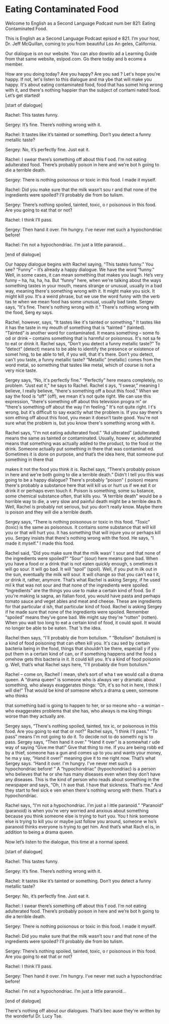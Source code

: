 # Eating Contaminated Food

Welcome to English as a Second Language Podcast num ber 821: Eating Contaminated Food.

This is English as a Second Language Podcast episod e 821. I’m your host, Dr. Jeff McQuillan, coming to you from beautiful Los An geles, California.

Our dialogue is on our website. You can also downlo ad a Learning Guide from that same website, eslpod.com. Go there today and b ecome a member.

How are you doing today? Are you happy? Are you sad ? Let's hope you're happy. If not, let's listen to this dialogue and ma ybe that will make you happy. It's about eating contaminated food, food that has somet hing wrong with it, and there's nothing happier than the subject of contami nated food. Let’s get started!

[start of dialogue]

Rachel:  This tastes funny.

Sergey:  It’s fine. There’s nothing wrong with it.

Rachel:  It tastes like it’s tainted or something. Don’t you detect a funny metallic taste?

Sergey:  No, it’s perfectly fine. Just eat it.

Rachel:  I swear there’s something off about this f ood. I’m not eating adulterated food. There’s probably poison in here and we’re bot h going to die a terrible death.

Sergey:  There is nothing poisonous or toxic in this food. I made it myself.

Rachel:  Did you make sure that the milk wasn’t sou r and that none of the ingredients were spoiled? I’ll probably die from bo tulism.

Sergey:  There’s nothing spoiled, tainted, toxic, o r poisonous in this food. Are you going to eat that or not?

Rachel:  I think I’ll pass.

Sergey:  Then hand it over. I’m hungry. I’ve never met such a hypochondriac before!

Rachel:  I’m not a hypochondriac. I’m just a little  paranoid...

[end of dialogue]

Our happy dialogue begins with Rachel saying, “This  tastes funny.” You see? “Funny” – it’s already a happy dialogue. We have the word “funny.” Well, in some cases, it can mean something that makes you laugh. He’s very funny – ha, ha, ha, ha. But “funny” here, when we're talking about the ways something tastes in your mouth, means strange or unusual, usually in a bad way, meaning there's something wrong with it. It might make you sick. It  might kill you. It's a weird phrase, but we use the word funny with the verb tas te when we mean food has some unusual, usually bad taste. Sergey says, “It's  fine. There's nothing wrong with it.” There's nothing wrong with the food, Serg ey says.

Rachel, however, says, “It tastes like it's tainted  or something.” It tastes like it has the taste in my mouth of something that is “tainted ” (tainted). “Tainted” is another word for contaminated. It means something – some fo od or drink – contains something that is harmful or poisonous. It's not sa fe to eat or drink it. Rachel says, “Don’t you detect a funny metallic taste?” To  “detect” (detect) means to be able to identify the presence or existence of somet hing, to be able to tell, if you will, that it's there. Don’t you detect, can't you taste, a funny metallic taste? “Metallic” (metallic) comes from the word metal, so  something that tastes like metal, which of course is not a very nice taste.

Sergey says, “No, it's perfectly fine.” “Perfectly”  here means completely, no problem. “Just eat it,” he says to Rachel. Rachel s ays, “I swear,” meaning I believe, I really believe, “there's something off a bout this food.” When we say the food is “off” (off), we mean it's not quite right. We can use this expression, “there's something off about this television progra m” or “there's something off about the way I'm feeling.” It's not quite right. I t's wrong, but it's difficult to say exactly what the problem is. If you say there's som ething off about this food, you mean it doesn’t taste good. You're not sure what the problem is, but you know there's something wrong with it.

Rachel says, “I'm not eating adulterated food.” “Ad ulterated” (adulterated) means the same as tainted or contaminated. Usually, howev er, adulterated means that something was actually added to the product, to the  food or the drink. Someone actually put something in there that was contaminat ed. Sometimes it is done on purpose, and that’s the idea here, that someone put  something in there that

makes it not the food you think it is. Rachel says,  “There's probably poison in here and we're both going to die a terrible death.”  Didn’t I tell you this was going to be a happy dialogue? There's probably “poison” ( poison) means there's probably a substance here that will kill us or hurt  us if we eat it or drink it or perhaps even touch it. Poison is something, some su bstance, some chemical substance often, that kills you. “A terrible death”  would be a horrible way to die, a very slow and painful death might be a terrible dea th. Well, Rachel is probably not serious, but you don’t really know. Maybe there  is poison and they will die a terrible death.

Sergey says, “There is nothing poisonous or toxic in this food. “Toxic” (toxic) is the same as poisonous. It contains some substance that will kill you or that will hurt you. It has something that will injure you or perhaps kill you. Sergey insists that there's nothing wrong with the food. He says, “I made it myself.” I made this food.

Rachel said, “Did you make sure that the milk wasn’ t sour and that none of the ingredients were spoiled?” “Sour” (sour) here means  gone bad. When you have a food or a drink that is not eaten quickly enough, s ometimes it will go sour. It will go bad. It will “spoil” (spoil). Well, if you put m ilk out in the sun, eventually the milk will sour. It will change so that you can't ea t it, or drink it, rather, anymore. That’s what Rachel is asking Sergey, if he used mil k that was not sour and that none of the ingredients were spoiled. “Ingredients”  are the things you use to make a certain kind of food. So if you're making la sagna, an Italian food, you would have pasta and perhaps tomato sauce and veget ables and meat and cheese. These are ingredients for that particular d ish, that particular kind of food. Rachel is asking Sergey if he made sure that none of the ingredients were spoiled. Remember “spoiled” means they’ve gone bad.  We might say they're “rotten” (rotten). When you wait too long to eat a certain kind of food, it could spoil. It would no longer be able to be eaten. That ’s the idea.

Rachel then says, “I'll probably die from botulism. ” “Botulism” (botulism) is a kind of food poisoning that can often kill you. It's cau sed by certain bacteria being in the food, things that shouldn’t be there, especiall y if you put them in a certain kind of can, or if something happens and the food s omehow gets this bacteria in it. It could kill you. It's a kind of food poisonin g. Well, that’s what Rachel says here, “I'll probably die from botulism.”

Rachel – come on, Rachel! I mean, she’s sort of wha t we would call a drama queen. A “drama queen” is someone who is always ver y dramatic about something, who always exaggerates things: “Oh, it's  so hot in here, I think I will die!” That would be kind of someone who’s a drama q ueen, someone who thinks

that something bad is going to happen to her, or so meone who – a woman – who exaggerates problems that she has, who always is ma king things worse than they actually are.

Sergey says, “There's nothing spoiled, tainted, tox ic, or poisonous in this food. Are you going to eat that or not?” Rachel says, “I think I'll pass.” “To pass” means I'm not going to do it. To decide not to do somethi ng is to pass. Sergey says, “Then hand it over.” “Hand it over” is a somewhat r ude way of saying “Give me that!” Give that thing to me. If you are being robb ed by a thief, someone has a gun and comes up to you and wants your money, he ma y say, “Hand it over!” meaning give it to me right now. That’s what Sergey  says. “Hand it over. I'm hungry. I've never met such a hypochondriac before! ” A “hypochondriac” (hypochondriac) is a person who believes that he or  she has many diseases even when they don’t have any diseases. This is the  kind of person who reads about something in the newspaper and says, “Oh, I h ave that. I have that sickness. That’s me.” And they start to feel sick e ven when there's nothing wrong with them. That’s a hypochondriac.

Rachel says, “I'm not a hypochondriac. I'm just a l ittle paranoid.” “Paranoid” (paranoid) is when you're very worried and anxious about something because you think someone else is trying to hurt you. You t hink someone else is trying to kill you or maybe just follow you around, someone w ho’s paranoid thinks everyone is trying to get him. And that’s what Rach el is, in addition to being a drama queen.

Now let’s listen to the dialogue, this time at a normal speed.

[start of dialogue]

Rachel:  This tastes funny.

Sergey:  It’s fine. There’s nothing wrong with it.

Rachel:  It tastes like it’s tainted or something. Don’t you detect a funny metallic taste?

Sergey:  No, it’s perfectly fine. Just eat it.

Rachel:  I swear there’s something off about this f ood. I’m not eating adulterated food. There’s probably poison in here and we’re bot h going to die a terrible death.

Sergey:  There is nothing poisonous or toxic in this food. I made it myself.

Rachel:  Did you make sure that the milk wasn’t sou r and that none of the ingredients were spoiled? I’ll probably die from bo tulism.

Sergey:  There’s nothing spoiled, tainted, toxic, o r poisonous in this food. Are you going to eat that or not?

Rachel:  I think I’ll pass.

Sergey:  Then hand it over. I’m hungry. I’ve never met such a hypochondriac before!

Rachel:  I’m not a hypochondriac. I’m just a little  paranoid...

[end of dialogue]

There's nothing off about our dialogues. That’s bec ause they're written by the wonderful Dr. Lucy Tse.





